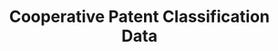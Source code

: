 ---
bigquery: https://console.cloud.google.com/bigquery?p=patents-public-data&d=cpc&page=dataset
citation: '“Cooperative Patent Classification” by the EPO and USPTO, for public use. '
contributors: EPO, USPTO
cost: None
description: Cooperative Patent Classification Data contains the scheme and definitions
  of the Cooperative Patent Classification system for classifying patent documents.
  The CPC is the result of a partnership between the EPO and the USPTO in their joint
  effort to develop a common, internationally compatible classification system for
  technical documents, in particular patent publications, which will be used by both
  offices in the patent granting process
documentation: https://www.cooperativepatentclassification.org/cpcSchemeAndDefinitions
last_edit: 04/07/2022, 05:41:17
location: https://www.cooperativepatentclassification.org/index
maintained_by: USPTO, EPO
schema_fields:
- titleFull
- notAllocatable
- symbol
- children
- status
- title_full
- level
- residualReferences
- title_part
- breakdownCode
- dateRevised
- informative_references
- applicationReferences
- childGroups
- additional_only
- definition
- child_groups
- glossary
- parents
- application_references
- ipcConcordant
- synonyms
- limiting_references
- titlePart
- date_revised
- breakdown_code
- not_allocatable
- ipc_concordant
- residual_references
- informativeReferences
- limitingReferences
- sizeCache
shortname: cooperative_patent_classification
tags:
- patents
- science
title: Cooperative Patent Classification Data
uuid: 984374a7-16e9-4b35-9445-458daceb01bf
---